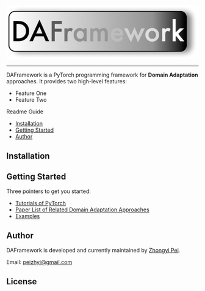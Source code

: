 ![DAFramework Logo](https://github.com/OswinGuai/DAFramework/blob/master/logo.jpg)

--------------------------------------------------------------------------------

DAFramework is a PyTorch programming framework for **Domain Adaptation** approaches.
It provides two high-level features:
- Feature One
- Feature Two

Readme Guide
- [Installation](#installation)
- [Getting Started](#getting-started)
- [Author](#Author)

## Installation


## Getting Started

Three pointers to get you started:
- [Tutorials of PyTorch](https://pytorch.org/tutorials/)
- [Paper List of Related Domain Adaptation Approaches]()
- [Examples](https://github.com/OswinGuai/DAFramework/tree/master/example)


## Author


DAFramework is developed and currently maintained by [Zhongyi Pei](https://github.com/OswinGuai/).

Email: peizhyi@gmail.com


## License
